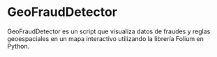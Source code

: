 # GeoFraudDetector
GeoFraudDetector es un script que visualiza datos de fraudes y reglas geoespaciales en un mapa interactivo utilizando la librería Folium en Python.
